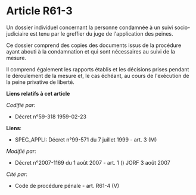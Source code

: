 # Article R61-3

Un dossier individuel concernant la personne condamnée à un suivi socio-judiciaire est tenu par le greffier du juge de
l'application des peines.

Ce dossier comprend des copies des documents issus de la procédure ayant abouti à la condamnation et qui sont nécessaires au
suivi de la mesure.

Il comprend également les rapports établis et les décisions prises pendant le déroulement de la mesure et, le cas échéant, au
cours de l'exécution de la peine privative de liberté.

**Liens relatifs à cet article**

_Codifié par_:

  - Décret n°59-318 1959-02-23

**Liens**:

  - SPEC_APPLI: Décret n°99-571 du 7 juillet 1999 - art. 3 (M)

_Modifié par_:

  - Décret n°2007-1169 du 1 août 2007 - art. 1 () JORF 3 août 2007

_Cité par_:

  - Code de procédure pénale - art. R61-4 (V)
